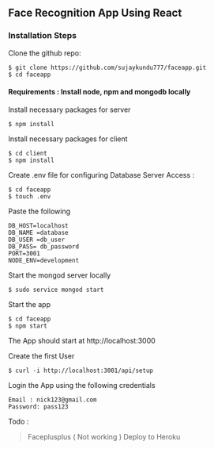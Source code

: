 ## Face Recognition App Using React

### Installation Steps 

Clone the github repo: 

```
$ git clone https://github.com/sujaykundu777/faceapp.git
$ cd faceapp
```

#### Requirements : Install node, npm and mongodb locally

Install necessary packages for server 

```
$ npm install 
```

Install necessary packages for client 

```
$ cd client 
$ npm install 
```

Create .env file for configuring Database Server Access :

```
$ cd faceapp
$ touch .env
```
Paste the following 

```
DB_HOST=localhost 
DB_NAME =database
DB_USER =db_user 
DB_PASS= db_password
PORT=3001
NODE_ENV=development
```

Start the mongod server locally  

```
$ sudo service mongod start
```

Start the app 

```
$ cd faceapp
$ npm start 
```
The App should start at http://localhost:3000 

Create the first User 

```
$ curl -i http://localhost:3001/api/setup
```

Login the App using the following credentials 
```
Email : nick123@gmail.com
Password: pass123
``` 

Todo : 
 > Faceplusplus ( Not working )
 > Deploy to Heroku 










